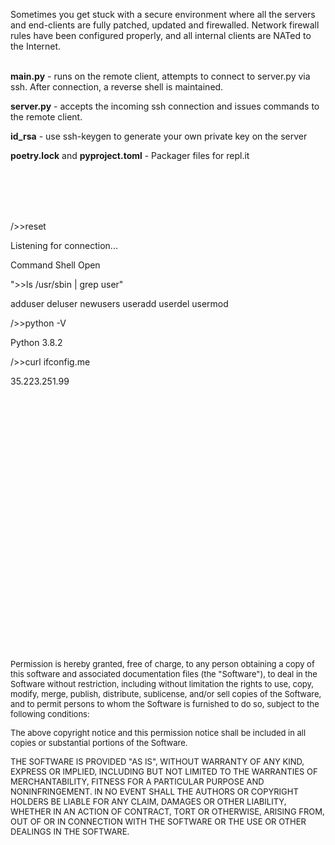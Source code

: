 Sometimes you get stuck with a secure environment where all the servers and end-clients are fully patched, updated and firewalled. Network firewall rules have been configured properly, and all internal clients are NATed to the Internet.
<br>
<br>

<b>main.py</b> - runs on the remote client, attempts to connect to server.py via ssh. After connection, a reverse shell is maintained.

<b>server.py</b> - accepts the incoming ssh connection and issues commands to the remote client.

<b>id_rsa</b> - use ssh-keygen to generate your own private key on the server

<b>poetry.lock</b> and <b>pyproject.toml</b> - Packager files for repl.it

<br>
<br>
<br>
<br>

/>>reset

Listening for connection...

Command Shell Open



">>ls /usr/sbin | grep user"

adduser
deluser
newusers
useradd
userdel
usermod

/>>python -V

Python 3.8.2

/>>curl ifconfig.me

35.223.251.99

<br>
<br>
<br>
<br>
<br>
<br>
<br>
<br>
<br>
<br>
<br>
<br>
<br>
<br>
<br>
<br>
<br>
<br>
<br>
<br>
<br>
<br>
<br>
<br>


<font size="-1">Permission is hereby granted, free of charge, to any person obtaining a copy of this software and associated documentation files (the "Software"), to deal in the Software without restriction, including without limitation the rights to use, copy, modify, merge, publish, distribute, sublicense, and/or sell copies of the Software, and to permit persons to whom the Software is furnished to do so, subject to the following conditions:

The above copyright notice and this permission notice shall be included in all copies or substantial portions of the Software.

THE SOFTWARE IS PROVIDED "AS IS", WITHOUT WARRANTY OF ANY KIND, EXPRESS OR IMPLIED, INCLUDING BUT NOT LIMITED TO THE WARRANTIES OF MERCHANTABILITY, FITNESS FOR A PARTICULAR PURPOSE AND NONINFRINGEMENT. IN NO EVENT SHALL THE AUTHORS OR COPYRIGHT HOLDERS BE LIABLE FOR ANY CLAIM, DAMAGES OR OTHER LIABILITY, WHETHER IN AN ACTION OF CONTRACT, TORT OR OTHERWISE, ARISING FROM, OUT OF OR IN CONNECTION WITH THE SOFTWARE OR THE USE OR OTHER DEALINGS IN THE SOFTWARE.</font>
